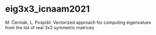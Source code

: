 # eig3x3_icnaam2021
M. Čermák, L. Pospíšil: Vectorized approach for computing eigenvalues from the list of real 3x3 symmetric matrices

